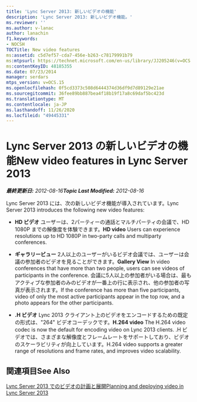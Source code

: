 ```yaml
---
title: 'Lync Server 2013: 新しいビデオの機能'
description: 'Lync Server 2013: 新しいビデオ機能。'
ms.reviewer: ''
ms.author: v-lanac
author: lanachin
f1.keywords:
- NOCSH
TOCTitle: New video features
ms:assetid: c5d7ef57-cda7-456e-b263-c78179991b79
ms:mtpsurl: https://technet.microsoft.com/en-us/library/JJ205246(v=OCS.15)
ms:contentKeyID: 48185355
ms.date: 07/23/2014
manager: serdars
mtps_version: v=OCS.15
ms.openlocfilehash: 0f5cd3373c508d6444374d36df9d7d89129e21ae
ms.sourcegitcommit: 36fee89bb887bea4f18b19f17a8c69daf5bc423d
ms.translationtype: MT
ms.contentlocale: ja-JP
ms.lasthandoff: 11/26/2020
ms.locfileid: "49445331"
---
```

# <a name="new-video-features-in-lync-server-2013"></a><span data-ttu-id="32783-103">Lync Server 2013 の新しいビデオの機能</span><span class="sxs-lookup"><span data-stu-id="32783-103">New video features in Lync Server 2013</span></span>

<div data-xmlns="http://www.w3.org/1999/xhtml">

<div class="topic" data-xmlns="http://www.w3.org/1999/xhtml" data-msxsl="urn:schemas-microsoft-com:xslt" data-cs="https://msdn.microsoft.com/">

<div data-asp="https://msdn2.microsoft.com/asp">



</div>

<div id="mainSection">

<div id="mainBody"><span data-ttu-id="32783-104">

<span> </span></span><span class="sxs-lookup"><span data-stu-id="32783-104">

<span> </span></span></span>

<span data-ttu-id="32783-105">_**最終更新日:** 2012-08-16_</span><span class="sxs-lookup"><span data-stu-id="32783-105">_**Topic Last Modified:** 2012-08-16_</span></span>

<span data-ttu-id="32783-106">Lync Server 2013 には、次の新しいビデオ機能が導入されています。</span><span class="sxs-lookup"><span data-stu-id="32783-106">Lync Server 2013 introduces the following new video features:</span></span>

  - <span data-ttu-id="32783-107">**HD ビデオ**   ユーザーは、2パーティーの通話とマルチパーティの会議で、HD 1080P までの解像度を体験できます。</span><span class="sxs-lookup"><span data-stu-id="32783-107">**HD video**   Users can experience resolutions up to HD 1080P in two-party calls and multiparty conferences.</span></span>

  - <span data-ttu-id="32783-108">**ギャラリービュー**   2人以上のユーザーがいるビデオ会議では、ユーザーは会議の参加者のビデオを見ることができます。</span><span class="sxs-lookup"><span data-stu-id="32783-108">**Gallery View**   In video conferences that have more than two people, users can see videos of participants in the conference.</span></span> <span data-ttu-id="32783-109">会議に5人以上の参加者がいる場合は、最もアクティブな参加者のみのビデオが一番上の行に表示され、他の参加者の写真が表示されます。</span><span class="sxs-lookup"><span data-stu-id="32783-109">If the conference has more than five participants, video of only the most active participants appear in the top row, and a photo appears for the other participants.</span></span>

  - <span data-ttu-id="32783-110">**.H ビデオ**   Lync 2013 クライアント上のビデオをエンコードするための既定の形式は、"264" ビデオコーデックです。</span><span class="sxs-lookup"><span data-stu-id="32783-110">**H.264 video**   The H.264 video codec is now the default for encoding video on Lync 2013 clients.</span></span> <span data-ttu-id="32783-111">.H ビデオでは、さまざまな解像度とフレームレートをサポートしており、ビデオのスケーラビリティが向上しています。</span><span class="sxs-lookup"><span data-stu-id="32783-111">H.264 video supports a greater range of resolutions and frame rates, and improves video scalability.</span></span>

<div>

## <a name="see-also"></a><span data-ttu-id="32783-112">関連項目</span><span class="sxs-lookup"><span data-stu-id="32783-112">See Also</span></span>


[<span data-ttu-id="32783-113">Lync Server 2013 でのビデオの計画と展開</span><span class="sxs-lookup"><span data-stu-id="32783-113">Planning and deploying video in Lync Server 2013</span></span>](lync-server-2013-planning-and-deploying-video.md)  
  

<span data-ttu-id="32783-114"></div>

</div>

<span> </span>

</div>

</div>

</span><span class="sxs-lookup"><span data-stu-id="32783-114"></div>

</div>

<span> </span>

</div>

</div>

</span></span></div>

